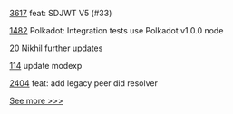 
[3617](https://github.com/hyperledger/aries-framework-go/pull/3617) feat: SDJWT V5 (#33)

[1482](https://github.com/hyperledger/solang/pull/1482) Polkadot: Integration tests use Polkadot v1.0.0 node

[20](https://github.com/hyperledger-labs/fabric-ansible-collection/pull/20) Nikhil further updates

[114](https://github.com/hyperledger/besu-native/pull/114) update modexp

[2404](https://github.com/hyperledger/aries-cloudagent-python/pull/2404) feat: add legacy peer did resolver


[See more >>>](https://start-here.hyperledger.org/pull-requests)
